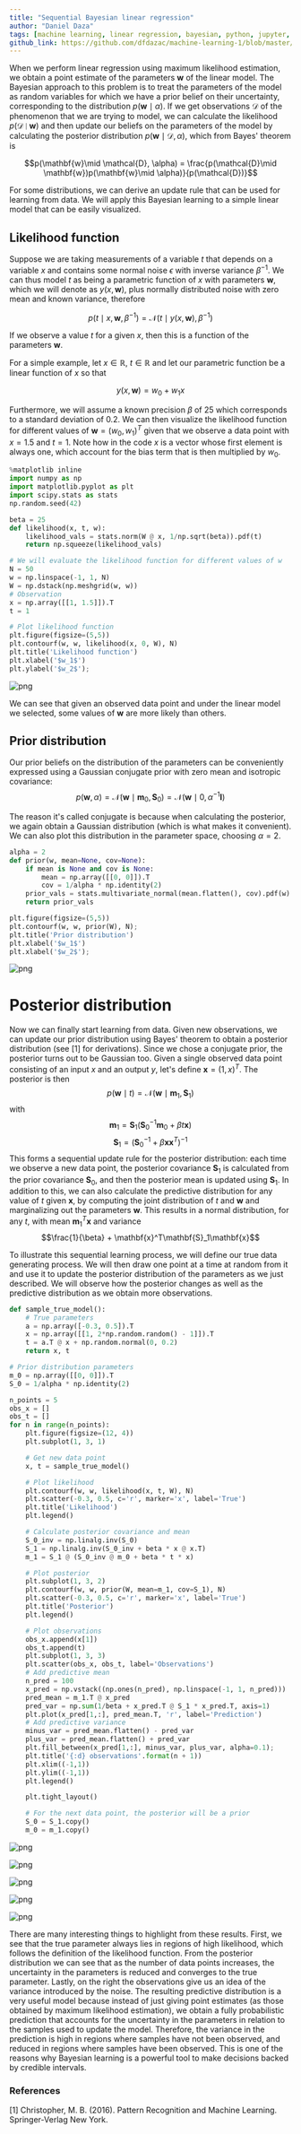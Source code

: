 ```yaml
---
title: "Sequential Bayesian linear regression"
author: "Daniel Daza"
tags: [machine learning, linear regression, bayesian, python, jupyter, notebook]
github_link: https://github.com/dfdazac/machine-learning-1/blob/master/03-bayes_lr_ex.ipynb
---
```


When we perform linear regression using maximum likelihood estimation, we obtain a point estimate of the parameters $\mathbf{w}$ of the linear model. The Bayesian approach to this problem is to treat the parameters of the model as random variables for which we have a prior belief on their uncertainty, corresponding to the distribution $p(\mathbf{w}\mid \alpha)$. If we get observations $\mathcal{D}$ of the phenomenon that we are trying to model, we can calculate the likelihood $p(\mathcal{D}\mid \mathbf{w})$ and then update our beliefs on the parameters of the model by calculating the posterior distribution $p(\mathbf{w}\mid \mathcal{D}, \alpha)$, which from Bayes' theorem is

$$p(\mathbf{w}\mid \mathcal{D}, \alpha) = \frac{p(\mathcal{D}\mid \mathbf{w})p(\mathbf{w}\mid \alpha)}{p(\mathcal{D})}$$

For some distributions, we can derive an update rule that can be used for learning from data. We will apply this Bayesian learning to a simple linear model that can be easily visualized.

## Likelihood function
Suppose we are taking measurements of a variable $t$ that depends on a variable $x$ and contains some normal noise $\epsilon$ with inverse variance $\beta^{-1}$. We can thus model $t$ as being a parametric function of $x$ with parameters $\mathbf{w}$, which we will denote as $y(x,\mathbf{w})$, plus normally distributed noise with zero mean and known variance, therefore

$$p(t\mid x,\mathbf{w},\beta^{-1}) = \mathcal{N}(t\mid y(x,\mathbf{w}),\beta^{-1})$$

If we observe a value $t$ for a given $x$, then this is a function of the parameters $\mathbf{w}$.

For a simple example, let $x\in\mathbb{R}$, $t\in\mathbb{R}$ and let our parametric function be a linear function of $x$ so that

$$y(x,\mathbf{w}) = w_0 + w_1 x$$

Furthermore, we will assume a known precision $\beta$ of 25 which corresponds to a standard deviation of 0.2. We can then visualize the likelihood function for different values of $\mathbf{w} = (w_0, w_1)^T$  given that we observe a data point with $x=1.5$ and $t=1$. Note how in the code $x$ is a vector whose first element is always one, which account for the bias term that is then multiplied by $w_0$.


```python
%matplotlib inline
import numpy as np
import matplotlib.pyplot as plt
import scipy.stats as stats
np.random.seed(42)

beta = 25
def likelihood(x, t, w):
    likelihood_vals = stats.norm(W @ x, 1/np.sqrt(beta)).pdf(t)
    return np.squeeze(likelihood_vals)

# We will evaluate the likelihood function for different values of w
N = 50
w = np.linspace(-1, 1, N)
W = np.dstack(np.meshgrid(w, w))
# Observation
x = np.array([[1, 1.5]]).T
t = 1

# Plot likelihood function
plt.figure(figsize=(5,5))
plt.contourf(w, w, likelihood(x, 0, W), N)
plt.title('Likelihood function')
plt.xlabel('$w_1$')
plt.ylabel('$w_2$');
```


![png](/assets/img/03-bayes_lr_ex_files/03-bayes_lr_ex_1_0.png)


We can see that given an observed data point and under the linear model we selected, some values of $\mathbf{w}$ are more likely than others.

## Prior distribution

Our prior beliefs on the distribution of the parameters can be conveniently expressed using a Gaussian conjugate prior with zero mean and isotropic covariance:
$$p(\mathbf{w},\alpha)=\mathcal{N}(\mathbf{w}\mid \mathbf{m}_0, \mathbf{S}_0)=\mathcal{N}(\mathbf{w}\mid 0, \alpha^{-1}\mathbf{I})$$

The reason it's called conjugate is because when calculating the posterior, we again obtain a Gaussian distribution (which is what makes it convenient). We can also plot this distribution in the parameter space, choosing $\alpha=2$.


```python
alpha = 2
def prior(w, mean=None, cov=None):
    if mean is None and cov is None:
        mean = np.array([[0, 0]]).T
        cov = 1/alpha * np.identity(2)
    prior_vals = stats.multivariate_normal(mean.flatten(), cov).pdf(w)
    return prior_vals

plt.figure(figsize=(5,5))
plt.contourf(w, w, prior(W), N);
plt.title('Prior distribution')
plt.xlabel('$w_1$')
plt.xlabel('$w_2$');
```


![png](/assets/img/03-bayes_lr_ex_files/03-bayes_lr_ex_3_0.png)


# Posterior distribution

Now we can finally start learning from data. Given new observations, we can update our prior distribution using Bayes' theorem to obtain a posterior distribution (see [1] for derivations). Since we chose a conjugate prior, the posterior turns out to be Gaussian too. Given a single observed data point consisting of an input $x$ and an output $y$, let's define $\mathbf{x}=(1, x)^T$. The posterior is then
$$p(\mathbf{w}\mid t) = \mathcal{N}(\mathbf{w}\mid \mathbf{m}_1,\mathbf{S}_1)$$
with
$$\mathbf{m}_1 = \mathbf{S}_1 (\mathbf{S}_0^{-1} \mathbf{m}_0 + \beta t \mathbf{x})$$
$$\mathbf{S}_1 = \left(\mathbf{S}_0^{-1} + \beta\mathbf{x}\mathbf{x}^T\right)^{-1}$$
This forms a sequential update rule for the posterior distribution: each time we observe a new data point, the posterior covariance $\mathbf{S}_1$ is calculated from the prior covariance $\mathbf{S}_0$, and then the posterior mean is updated using $\mathbf{S}_1$.
In addition to this, we can also calculate the predictive distribution for any value of $t$ given $\mathbf{x}$, by computing the joint distribution of $t$ and $\mathbf{w}$ and marginalizing out the parameters $\mathbf{w}$. This results in a normal distribution, for any $t$, with mean $\mathbf{m}_1^T \mathbf{x}$ and variance
$$\frac{1}{\beta} + \mathbf{x}^T\mathbf{S}_1\mathbf{x}$$

To illustrate this sequential learning process, we will define our true data generating process. We will then draw one point at a time at random from it and use it to update the posterior distribution of the parameters as we just described. We will observe how the posterior changes as well as the predictive distribution as we obtain more observations.


```python
def sample_true_model():
    # True parameters
    a = np.array([-0.3, 0.5]).T
    x = np.array([[1, 2*np.random.random() - 1]]).T
    t = a.T @ x + np.random.normal(0, 0.2)
    return x, t

# Prior distribution parameters
m_0 = np.array([[0, 0]]).T
S_0 = 1/alpha * np.identity(2)

n_points = 5
obs_x = []
obs_t = []
for n in range(n_points):
    plt.figure(figsize=(12, 4))
    plt.subplot(1, 3, 1)

    # Get new data point
    x, t = sample_true_model()

    # Plot likelihood
    plt.contourf(w, w, likelihood(x, t, W), N)
    plt.scatter(-0.3, 0.5, c='r', marker='x', label='True')
    plt.title('Likelihood')
    plt.legend()

    # Calculate posterior covariance and mean
    S_0_inv = np.linalg.inv(S_0)
    S_1 = np.linalg.inv(S_0_inv + beta * x @ x.T)    
    m_1 = S_1 @ (S_0_inv @ m_0 + beta * t * x)

    # Plot posterior
    plt.subplot(1, 3, 2)
    plt.contourf(w, w, prior(W, mean=m_1, cov=S_1), N)
    plt.scatter(-0.3, 0.5, c='r', marker='x', label='True')
    plt.title('Posterior')
    plt.legend()

    # Plot observations
    obs_x.append(x[1])
    obs_t.append(t)
    plt.subplot(1, 3, 3)    
    plt.scatter(obs_x, obs_t, label='Observations')
    # Add predictive mean
    n_pred = 100
    x_pred = np.vstack((np.ones(n_pred), np.linspace(-1, 1, n_pred)))
    pred_mean = m_1.T @ x_pred
    pred_var = np.sum(1/beta + x_pred.T @ S_1 * x_pred.T, axis=1)
    plt.plot(x_pred[1,:], pred_mean.T, 'r', label='Prediction')
    # Add predictive variance
    minus_var = pred_mean.flatten() - pred_var
    plus_var = pred_mean.flatten() + pred_var
    plt.fill_between(x_pred[1,:], minus_var, plus_var, alpha=0.1);
    plt.title('{:d} observations'.format(n + 1))
    plt.xlim((-1,1))
    plt.ylim((-1,1))
    plt.legend()

    plt.tight_layout()

    # For the next data point, the posterior will be a prior
    S_0 = S_1.copy()
    m_0 = m_1.copy()    
```


![png](/assets/img/03-bayes_lr_ex_files/03-bayes_lr_ex_5_0.png)



![png](/assets/img/03-bayes_lr_ex_files/03-bayes_lr_ex_5_1.png)



![png](/assets/img/03-bayes_lr_ex_files/03-bayes_lr_ex_5_2.png)



![png](/assets/img/03-bayes_lr_ex_files/03-bayes_lr_ex_5_3.png)



![png](/assets/img/03-bayes_lr_ex_files/03-bayes_lr_ex_5_4.png)


There are many interesting things to highlight from these results. First, we see that the true parameter always lies in regions of high likelihood, which follows the definition of the likelihood function. From the posterior distribution we can see that as the number of data points increases, the uncertainty in the parameters is reduced and converges to the true parameter. Lastly, on the right the observations give us an idea of the variance introduced by the noise. The resulting predictive distribution is a very useful model because instead of just giving point estimates (as those obtained by maximum likelihood estimation), we obtain a fully probabilistic prediction that accounts for the uncertainty in the parameters in relation to the samples used to update the model. Therefore, the variance in the prediction is high in regions where samples have not been observed, and reduced in regions where samples have been observed. This is one of the reasons why Bayesian learning is a powerful tool to make decisions backed by credible intervals.

### References
[1] Christopher, M. B. (2016). Pattern Recognition and Machine Learning. Springer-Verlag New York.

